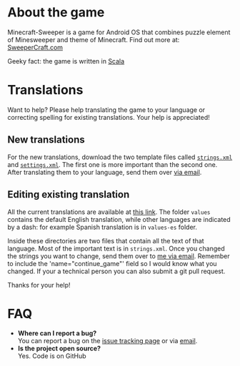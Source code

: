 # About the game

Minecraft-Sweeper is a game for Android OS that combines puzzle element of Minesweeper and theme of Minecraft. Find out more at: [SweeperCraft.com](http://SweeperCraft.com)

Geeky fact: the game is written in [Scala](http://scala-lang.org/) 


# Translations

Want to help? Please help translating the game to your language or correcting spelling for existing translations. Your help is appreciated!

## New translations

For the new translations, download the two template files called [`strings.xml`](https://github.com/kmisiunas/sweeper-craft/raw/master/src/main/res/values/strings.xml) and [`settings.xml`](https://github.com/kmisiunas/sweeper-craft/raw/master/src/main/res/values/settings.xml). The first one is more important than the second one. After translating them to your language, send them over [via email](mailto:support+mcs@misiunas.com). 

## Editing existing translation

All the current translations are available at [this link](https://github.com/kmisiunas/sweeper-craft/tree/master/src/main/res). The folder `values` contains the default English translation, while other languages are indicated by a dash: for example Spanish translation is in `values-es` folder. 

Inside these directories are two files that contain all the text of that language. Most of the important text is in `strings.xml`. Once you changed the strings you want to change, send them over to [me via email](mailto:support+mcs@misiunas.com). Remember to include the 'name="continue_game"' field so I would know what you changed. If your a technical person you can also submit a git pull request.

Thanks for your help!


# FAQ

 - **Where can I report a bug?**  
   You can report a bug on the [issue tracking page](https://github.com/kmisiunas/sweeper-craft/issues) or via [email](mailto:support+mcs@misiunas.com).
 - **Is the project open source?**  
   Yes. Code is on GitHub
